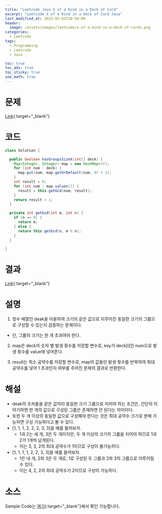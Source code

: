 ```yaml
---
title: "Leetcode Java X of a Kind in a Deck of Card"
excerpt: "Leetcode X of a Kind in a Deck of Card Java"
last_modified_at: 2023-05-03T20:50:00
header:
  image: /assets/images/leetcode/x-of-a-kind-in-a-deck-of-cards.png
categories:
  - Leetcode
tags:
  - Programming
  - Leetcode
  - Java

toc: true
toc_ads: true
toc_sticky: true
use_math: true
---
```

# 문제
[Link](https://leetcode.com/problems/x-of-a-kind-in-a-deck-of-cards){:target="_blank"}

# 코드
```java
class Solution {

  public boolean hasGroupsSizeX(int[] deck) {
    Map<Integer, Integer> map = new HashMap<>();
    for (int num : deck) {
      map.put(num, map.getOrDefault(num, 0) + 1);
    }
    int result = 0;
    for (int num : map.values()) {
      result = this.getGcd(num, result);
    }
    return result > 1;
  }

  private int getGcd(int m, int n) {
    if (n == 0) {
      return m;
    } else {
      return this.getGcd(n, m % n);
    }
  }

}
```

# 결과
[Link](https://leetcode.com/problems/x-of-a-kind-in-a-deck-of-cards/submissions/943772698/){:target="_blank"}

# 설명
1. 정수 배열인 deak을 이용하여 크기의 같은 값으로 이루어진 동일한 크기의 그룹으로 구성할 수 있는지 검증하는 문제이다.
- 단, 그룹의 크기는 한 개 초과여야 한다.

2. map은 deck의 숫자 별 발생 횟수를 저장할 변수로, key가 deck[i]인 num으로 발생 횟수를 value에 넣어준다.

3. result는 최소 공약수를 저장할 변수로, map의 값들인 발생 횟수를 반복하여 최대 공약수를 넣어 1 초과인지 여부를 주어진 문제의 결과로 반환한다.

# 해설
- deak의 숫자들을 같은 값끼리 동일한 크기 그룹으로 지어야 하는 조건은, 간단히 이야기하면 한 개의 값으로 구성된 그룹은 존재하면 안 된다는 의미이다.
- 또한 두 개 이상의 동일한 값으로 구성해야 한다는 것은 최대 공약수 크기로 분배 가능하면 구성 가능하다고 볼 수 있다.
- [1, 1, 1, 2, 2, 2, 3, 3]을 예를 들어보자.
  - 1과 2는 세 개, 3은 두 개이지만, 두 개 이상의 크기의 그룹을 지어야 하므로 1과 2가 1개씩 남게된다.
  - 이는 3, 3, 2의 최대 공약수가 1이므로 구성이 불가능하다.
- [1, 1, 1, 1, 2, 2, 3, 3]을 예를 들어보자.
  - 1은 네 개, 2와 3은 두 개로, 1로 구성된 두 그룹과 2와 3의 그룹으로 이루어질 수 있다.
  - 이는 4, 2, 2의 최대 공약수가 2이므로 구성이 가능하다.


# 소스
Sample Code는 [여기](https://github.com/GracefulSoul/leetcode/blob/master/src/main/java/gracefulsoul/problems/XOfAKindInADeckOfCards.java){:target="_blank"}에서 확인 가능합니다.